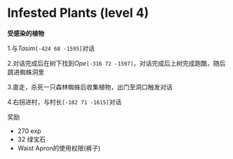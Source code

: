 # Infested Plants (level 4)
**受感染的植物**

1.与*Tasim*`[-424 68 -1595]`对话 

2.对话完成后在树下找到*Ope*`[-316 72 -1597]`，对话完成后上树完成跑酷，随后跳进蜘蛛洞里

3.直走，杀死一只森林蜘蛛后收集植物，出门至洞口触发对话

4.右拐进村，与村长`[-182 71 -1615]`对话

奖励  

+ 270 exp
+ 32 绿宝石
+ Waist Apron的使用权限(裤子)